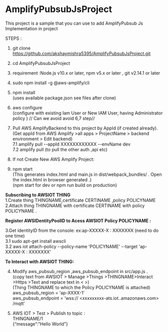# AmplifyPubsubJsProject
This project is a sample that you can use to add AmplifyPubsub Js Implementation in project 

STEPS :
1. git clone https://github.com/akshaymishra5395/AmplifyPubsubJsProject.git

2. cd AmplifyPubsubJsProject

3. requirement :Node.js v10.x or later, npm v5.x or later , git v2.14.1 or later

4. sudo npm install -g @aws-amplify/cli

5. npm install     <br/>
	 (uses available package.json see files after clone)

6. aws configure   <br/>
	(configure with existing Iam User or New IAM User,  having Administrator policy )
// Can we avoid avoid 6,7 step//
7. Pull AWS AmplifyBackend  to this project by AppId  (if created already). <br/>
	(Get appId from AWS Amplify >all apps > ProjectName  > backend environment > Edit backend)<br/>
	7.1 amplify pull --appId XXXXXXXXXXXX --envName dev  <br/>
	7.2 amplify pull      (to pull the other  auth ,api etc) <br/>

8. If not Create New AWS Amplify Project:

9. npm start 	   <br/>
	(This generates index.html and main.js in dist/webpack_bundles/ . 
	Open the index.html in browser generated .)<br/>
	(npm start for dev or npm run build on production)


<b>Subscribing to AWSIOT THING</b><br/>
1.Create thing THINGNAME,certificate CERTINAME ,policy POLICYNAME   <br/>
2.Attach thing THINGNAME with certificate CERTINAME  with policy POLICYNAME .  <br/>

<b>Register AWSIDentityPoolID to Acess  AWSIOT Policy POLICYNAME :</b><br/>

3.Get identityID from the console: ex:ap-XXXXX-X : XXXXXXX   (need to do one time) <br/>
    3.1 sudo apt-get install awscli <br/>
    3.2 aws iot attach-policy --policy-name 'POLICYNAME' --target 'ap-XXXXX-X : XXXXXXX' <br/>

<b>To Interact with AWSIOT THING:</b><br/>

4. Modify aws_pubsub_region ,aws_pubsub_endpoint  in src/app.js .  <br/>
	(copy text from AWSIOT > Manage >Things >THINGNAME>Interact >Https >Text and replace text in < >)<br/>
	(Thing THINGNAME to which  the Policy POLICYNAME is attached)<br/>
	aws_pubsub_region = ‘ap-XXXX-1’ <br/>
	aws_pubsub_endpoint = ‘wss://     <xxxxxxxxx-ats.iot.<region>.amazonaws.com>      /mqtt’

5. AWS IOT > Test > Publish to topic :<br/>
	THINGNAME/1    <br/>
	{“message”:”Hello­ World”}   <br/>

	
